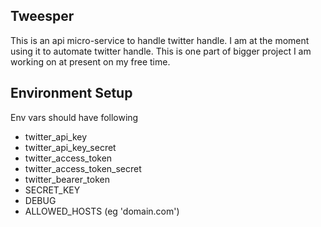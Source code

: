 ## Tweesper
This is an api micro-service to handle twitter handle. I am at the moment using it to automate twitter handle.
This is one part of bigger project I am working on at present on my free time.

## Environment Setup
Env vars should have following
- twitter_api_key
- twitter_api_key_secret
- twitter_access_token
- twitter_access_token_secret
- twitter_bearer_token
- SECRET_KEY
- DEBUG
- ALLOWED_HOSTS (eg 'domain.com')